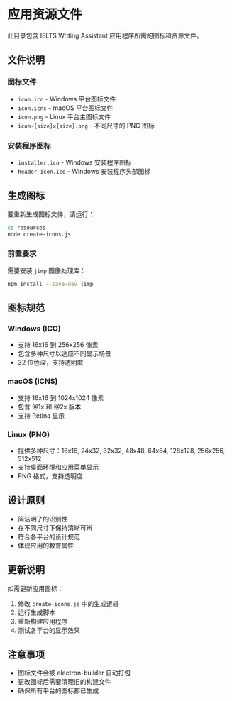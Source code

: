 # 应用资源文件

此目录包含 IELTS Writing Assistant 应用程序所需的图标和资源文件。

## 文件说明

### 图标文件

- `icon.ico` - Windows 平台图标文件
- `icon.icns` - macOS 平台图标文件
- `icon.png` - Linux 平台主图标文件
- `icon-{size}x{size}.png` - 不同尺寸的 PNG 图标

### 安装程序图标

- `installer.ico` - Windows 安装程序图标
- `header-icon.ico` - Windows 安装程序头部图标

## 生成图标

要重新生成图标文件，请运行：

```bash
cd resources
node create-icons.js
```

### 前置要求

需要安装 `jimp` 图像处理库：

```bash
npm install --save-dev jimp
```

## 图标规范

### Windows (ICO)

- 支持 16x16 到 256x256 像素
- 包含多种尺寸以适应不同显示场景
- 32 位色深，支持透明度

### macOS (ICNS)

- 支持 16x16 到 1024x1024 像素
- 包含 @1x 和 @2x 版本
- 支持 Retina 显示

### Linux (PNG)

- 提供多种尺寸：16x16, 24x32, 32x32, 48x48, 64x64, 128x128, 256x256, 512x512
- 支持桌面环境和应用菜单显示
- PNG 格式，支持透明度

## 设计原则

- 简洁明了的识别性
- 在不同尺寸下保持清晰可辨
- 符合各平台的设计规范
- 体现应用的教育属性

## 更新说明

如需更新应用图标：

1. 修改 `create-icons.js` 中的生成逻辑
2. 运行生成脚本
3. 重新构建应用程序
4. 测试各平台的显示效果

## 注意事项

- 图标文件会被 electron-builder 自动打包
- 更改图标后需要清理旧的构建文件
- 确保所有平台的图标都已生成